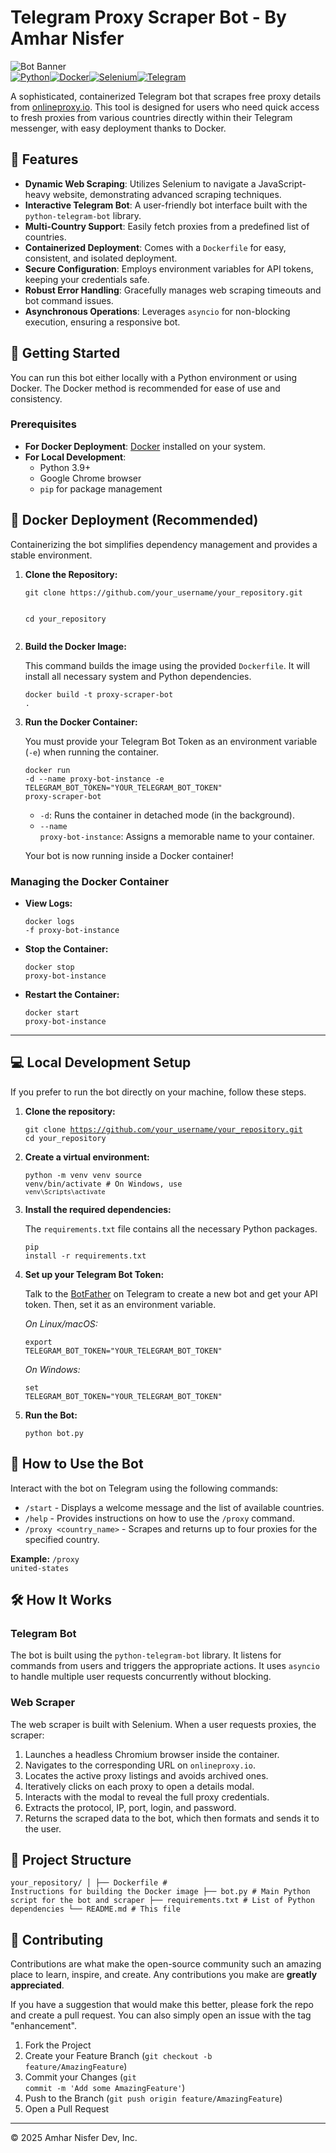 <!DOCTYPE html><html lang="en"><head><meta charset="UTF-8"><meta name="viewport" content="width=device-width, initial-scale=1.0"></head><body><div><h1>Telegram Proxy Scraper Bot - By Amhar Nisfer</h1><div><img src="https://toppng.com/uploads/preview/telegram-logo-png-file-11661551202jvgob4nook.png" alt="Bot Banner" /></div><div><a href="https://www.python.org/" target="_blank"><img src="https://img.shields.io/badge/Python-3776AB?style=for-the-badge&logo=python&logoColor=white" alt="Python"></a><a href="https://www.docker.com/" target="_blank"><img src="https://img.shields.io/badge/Docker-2496ED?style=for-the-badge&logo=docker&logoColor=white" alt="Docker"></a><a href="https://www.selenium.dev/" target="_blank"><img src="https://img.shields.io/badge/Selenium-43B02A?style=for-the-badge&logo=selenium&logoColor=white" alt="Selenium"></a><a href="https://telegram.org/" target="_blank"><img src="https://img.shields.io/badge/Telegram-26A5E4?style=for-the-badge&logo=telegram&logoColor=white" alt="Telegram"></a></div><p>A sophisticated, containerized Telegram bot that scrapes free proxy details from <a href="https://onlineproxy.io">onlineproxy.io</a>. This tool is designed for users who need quick access to fresh proxies from various countries directly within their Telegram messenger, with easy deployment thanks to Docker.</p><h2>🌟 Features</h2><ul><li><strong>Dynamic Web Scraping</strong>: Utilizes Selenium to navigate a JavaScript-heavy website, demonstrating advanced scraping techniques.</li><li><strong>Interactive Telegram Bot</strong>: A user-friendly bot interface built with the <code>python-telegram-bot</code> library.</li><li><strong>Multi-Country Support</strong>: Easily fetch proxies from a predefined list of countries.</li><li><strong>Containerized Deployment</strong>: Comes with a <code>Dockerfile</code> for easy, consistent, and isolated deployment.</li><li><strong>Secure Configuration</strong>: Employs environment variables for API tokens, keeping your credentials safe.</li><li><strong>Robust Error Handling</strong>: Gracefully manages web scraping timeouts and bot command issues.</li><li><strong>Asynchronous Operations</strong>: Leverages <code>asyncio</code> for non-blocking execution, ensuring a responsive bot.</li></ul><h2>🚀 Getting Started</h2><p>You can run this bot either locally with a Python environment or using Docker. The Docker method is recommended for ease of use and consistency.</p><h3>Prerequisites</h3><ul><li><strong>For Docker Deployment</strong>: <a href="https://www.docker.com/get-started">Docker</a> installed on your system.</li><li><strong>For Local Development</strong>:<ul><li>Python 3.9+</li><li>Google Chrome browser</li><li><code>pip</code> for package management</li></ul></li></ul><h2>🐳 Docker Deployment (Recommended)</h2><p>Containerizing the bot simplifies dependency management and provides a stable environment.</p><ol><li><strong>Clone the Repository:</strong><pre><code>git clone https://github.com/your_username/your_repository.git
cd your_repository</code></pre></li><li><strong>Build the Docker Image:</strong><p>This command builds the image using the provided <code>Dockerfile</code>. It will install all necessary system and Python dependencies.</p><pre><code>docker build -t proxy-scraper-bot .</code></pre></li><li><strong>Run the Docker Container:</strong><p>You must provide your Telegram Bot Token as an environment variable (<code>-e</code>) when running the container.</p><pre><code>docker run -d --name proxy-bot-instance -e TELEGRAM_BOT_TOKEN="YOUR_TELEGRAM_BOT_TOKEN" proxy-scraper-bot</code></pre><ul><li><code>-d</code>: Runs the container in detached mode (in the background).</li><li><code>--name proxy-bot-instance</code>: Assigns a memorable name to your container.</li></ul><p>Your bot is now running inside a Docker container!</p></li></ol><h3>Managing the Docker Container</h3><ul><li><strong>View Logs:</strong><pre><code>docker logs -f proxy-bot-instance</code></pre></li><li><strong>Stop the Container:</strong><pre><code>docker stop proxy-bot-instance</code></pre></li><li><strong>Restart the Container:</strong><pre><code>docker start proxy-bot-instance</code></pre></li></ul><hr><h2>💻 Local Development Setup</h2><p>If you prefer to run the bot directly on your machine, follow these steps.</p><ol><li><strong>Clone the repository:</strong><pre><code>git clone https://github.com/your_username/your_repository.git
cd your_repository</code></pre></li><li><strong>Create a virtual environment:</strong><pre><code>python -m venv venv
source venv/bin/activate  # On Windows, use `venv\Scripts\activate`</code></pre></li><li><strong>Install the required dependencies:</strong><p>The <code>requirements.txt</code> file contains all the necessary Python packages.</p><pre><code>pip install -r requirements.txt</code></pre></li><li><strong>Set up your Telegram Bot Token:</strong><p>Talk to the <a href="https://t.me/botfather">BotFather</a> on Telegram to create a new bot and get your API token. Then, set it as an environment variable.</p><p><em>On Linux/macOS:</em></p><pre><code>export TELEGRAM_BOT_TOKEN="YOUR_TELEGRAM_BOT_TOKEN"</code></pre><p><em>On Windows:</em></p><pre><code>set TELEGRAM_BOT_TOKEN="YOUR_TELEGRAM_BOT_TOKEN"</code></pre></li><li><strong>Run the Bot:</strong><pre><code>python bot.py</code></pre></li></ol><h2>🤖 How to Use the Bot</h2><p>Interact with the bot on Telegram using the following commands:</p><ul><li><code>/start</code> - Displays a welcome message and the list of available countries.</li><li><code>/help</code> - Provides instructions on how to use the <code>/proxy</code> command.</li><li><code>/proxy <country_name></code> - Scrapes and returns up to four proxies for the specified country.</li></ul><p><strong>Example:</strong> <code>/proxy united-states</code></p><h2>🛠️ How It Works</h2><h3>Telegram Bot</h3><p>The bot is built using the <code>python-telegram-bot</code> library. It listens for commands from users and triggers the appropriate actions. It uses <code>asyncio</code> to handle multiple user requests concurrently without blocking.</p><h3>Web Scraper</h3><p>The web scraper is built with Selenium. When a user requests proxies, the scraper:</p><ol><li>Launches a headless Chromium browser inside the container.</li><li>Navigates to the corresponding URL on <code>onlineproxy.io</code>.</li><li>Locates the active proxy listings and avoids archived ones.</li><li>Iteratively clicks on each proxy to open a details modal.</li><li>Interacts with the modal to reveal the full proxy credentials.</li><li>Extracts the protocol, IP, port, login, and password.</li><li>Returns the scraped data to the bot, which then formats and sends it to the user.</li></ol><h2>📂 Project Structure</h2><pre><code>your_repository/
│
├── Dockerfile              # Instructions for building the Docker image
├── bot.py                  # Main Python script for the bot and scraper
├── requirements.txt        # List of Python dependencies
└── README.md               # This file
</code></pre><h2>🤝 Contributing</h2><p>Contributions are what make the open-source community such an amazing place to learn, inspire, and create. Any contributions you make are <strong>greatly appreciated</strong>.</p><p>If you have a suggestion that would make this better, please fork the repo and create a pull request. You can also simply open an issue with the tag "enhancement".</p><ol><li>Fork the Project</li><li>Create your Feature Branch (<code>git checkout -b feature/AmazingFeature</code>)</li><li>Commit your Changes (<code>git commit -m 'Add some AmazingFeature'</code>)</li><li>Push to the Branch (<code>git push origin feature/AmazingFeature</code>)</li><li>Open a Pull Request</li></ol><hr><footer><p>© 2025 Amhar Nisfer Dev, Inc.</p></footer></div></body></html>
